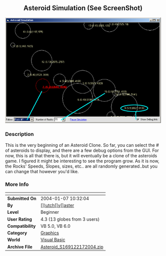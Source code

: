 ﻿<div align="center">

## Asteroid Simulation \(See ScreenShot\)

<img src="PIC2004171038584610.gif">
</div>

### Description

This is the very beginning of an Asteroid Clone. So far, you can select the # of asteroids to display, and there are a few debug options from the GUI. For now, this is all that there is, but it will eventually be a clone of the asteroids game. I figured it might be interesting to see the program grow. As it is now, the Rocks' Speeds, Slopes, sizes, etc.. are all randomly generated..but you can change that however you'd like.
 
### More Info
 


<span>             |<span>
---                |---
**Submitted On**   |2004-01-07 10:32:04
**By**             |[\[\]\)utch\[\]v\[\]aster](https://github.com/Planet-Source-Code/PSCIndex/blob/master/ByAuthor/utch-v-aster.md)
**Level**          |Beginner
**User Rating**    |4.3 (13 globes from 3 users)
**Compatibility**  |VB 5\.0, VB 6\.0
**Category**       |[Graphics](https://github.com/Planet-Source-Code/PSCIndex/blob/master/ByCategory/graphics__1-46.md)
**World**          |[Visual Basic](https://github.com/Planet-Source-Code/PSCIndex/blob/master/ByWorld/visual-basic.md)
**Archive File**   |[Asteroid\_S169122172004\.zip](https://github.com/Planet-Source-Code/utch-v-aster-asteroid-simulation-see-screenshot__1-50839/archive/master.zip)








